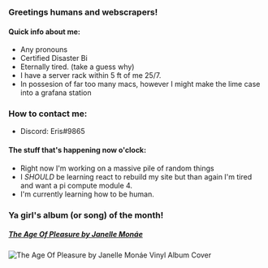 ### Greetings humans and webscrapers!

#### Quick info about me:
- Any pronouns
- Certified Disaster Bi
- Eternally tired. (take a guess why)
- I have a server rack within 5 ft of me 25/7.
- In possesion of far too many macs, however I might make the lime case into a grafana station


### How to contact me:
- Discord: Eris#9865
<!-- - [My Site](https://maculos.dev) <-- bad
- placeholderemail@a-better-domain.owo
- 000-000-0000 <- y doe?
-->

#### The stuff that's happening now o'clock:
- Right now I'm working on a massive pile of random things
- I *SHOULD* be learning react to rebuild my site but than again I'm tired and want a pi compute module 4.
- I'm currently learning how to be human.

### Ya girl's album (or song) of the month!
##### [The Age Of Pleasure by Janelle Monáe](https://music.apple.com/us/album/the-age-of-pleasure/1686979040)
![The Age Of Pleasure by Janelle Monáe Vinyl Album Cover](https://m.media-amazon.com/images/I/61UGAQMineL._UF1000,1000_QL80_.jpg)

<!--
        [TEMPLATES]
#### The stuff that's happening now o'clock:
- Right now I'm working on a [project-name](project.url)
- I'm currently learning how to be human.
- [thing](url) is melting my brain.
- I need help with everything.
-->
